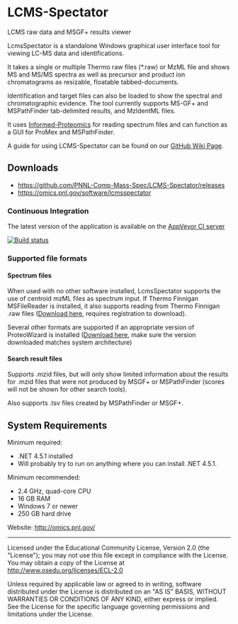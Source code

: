 # LCMS-Spectator
LCMS raw data and MSGF+ results viewer

LcmsSpectator is a standalone Windows graphical user interface tool for viewing LC-MS data and identifications.

It takes a single or multiple Thermo raw files (\*.raw) or MzML file and shows MS and MS/MS spectra as well as precursor and product ion chromatograms as resizable, floatable tabbed-documents.

Identification and target files can also be loaded to show the spectral and chromatographic evidence. The tool currently supports MS-GF+ and MSPathFinder tab-delimited results, and MzIdentML files.

It uses [Informed-Proteomics](https://github.com/PNNL-Comp-Mass-Spec/Informed-Proteomics) for reading spectrum files and can function as a GUI for ProMex and MSPathFinder.

A guide for using LCMS-Spectator can be found on our [GitHub Wiki Page](https://github.com/PNNL-Comp-Mass-Spec/LCMS-Spectator/wiki/Screenshots-with-Descriptions).

## Downloads

* https://github.com/PNNL-Comp-Mass-Spec/LCMS-Spectator/releases
* https://omics.pnl.gov/software/lcmsspectator

### Continuous Integration

The latest version of the application is available on the [AppVeyor CI server](https://ci.appveyor.com/project/PNNLCompMassSpec/lcms-spectator/build/artifacts)

[![Build status](https://ci.appveyor.com/api/projects/status/bw5slqcrbg923gfu?svg=true)](https://ci.appveyor.com/project/PNNLCompMassSpec/lcms-spectator)

### Supported file formats
#### Spectrum files

When used with no other software installed, LcmsSpectator supports the use of centroid mzML files as spectrum input. If Thermo Finnigan MSFileReader is installed, it also supports reading from Thermo Finnigan .raw files ([Download here](https://thermo.flexnetoperations.com/control/thmo/download?element=6306677), requires registration to download).

Several other formats are supported if an appropriate version of ProteoWizard is installed ([Download here](http://proteowizard.sourceforge.net/downloads.shtml), make sure the version downloaded matches system architecture)

#### Search result files
Supports .mzid files, but will only show limited information about the results for .mzid files that were not produced by MSGF+ or MSPathFinder (scores will not be shown for other search tools).

Also supports .tsv files created by MSPathFinder or MSGF+.

## System Requirements
Minimum required:
* .NET 4.5.1 installed
* Will probably try to run on anything where you can install .NET 4.5.1.

Minimum recommended:
* 2.4 GHz, quad-core CPU
* 16 GB RAM
* Windows 7 or newer
* 250 GB hard drive

Website: http://omics.pnl.gov/

-------------------------------------------------------------------------------

Licensed under the Educational Community License, Version 2.0 (the "License");
you may not use this file except in compliance with the License.
You may obtain a copy of the License at
http://www.osedu.org/licenses/ECL-2.0

Unless required by applicable law or agreed to in writing,
software distributed under the License is distributed on an "AS IS"
BASIS, WITHOUT WARRANTIES OR CONDITIONS OF ANY KIND, either express
or implied. See the License for the specific language governing
permissions and limitations under the License.
